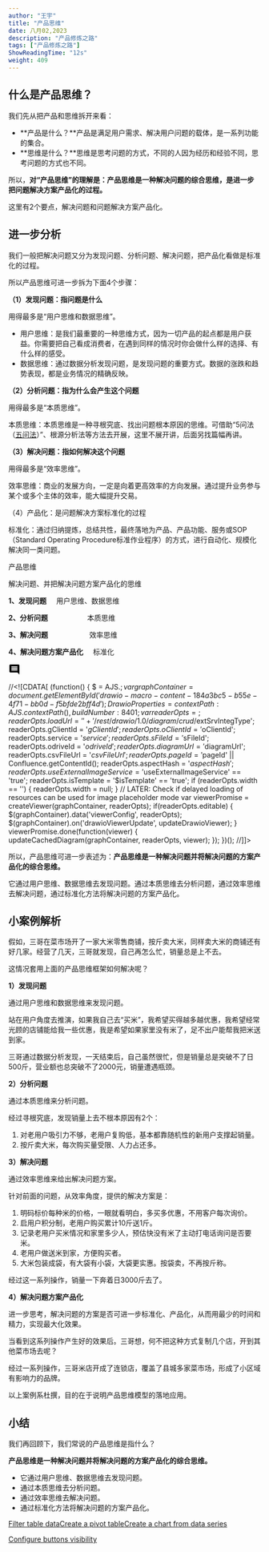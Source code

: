 ```yaml
---
author: "王宇"
title: "产品思维"
date: 八月02,2023
description: "产品修炼之路"
tags: ["产品修炼之路"]
ShowReadingTime: "12s"
weight: 409
---
```

什么是产品思维？
--------

我们先从把产品和思维拆开来看：

*   **产品是什么？**产品是满足用户需求、解决用户问题的载体，是一系列功能的集合。
*   **思维是什么？**思维是思考问题的方式，不同的人因为经历和经验不同，思考问题的方式也不同。

所以，**对“产品思维”的理解是：产品思维是一种解决问题的综合思维，是进一步把问题解决方案产品化的过程。**

这里有2个要点，解决问题和问题解决方案产品化。

**进一步分析**
---------

我们一般把解决问题又分为发现问题、分析问题、解决问题，把产品化看做是标准化的过程。

所以产品思维可进一步拆为下面4个步骤：

**（1）发现问题：指问题是什么**

用得最多是“用户思维和数据思维”。

*   用户思维：是我们最重要的一种思维方式，因为一切产品的起点都是用户获益。你需要把自己看成消费者，在遇到同样的情况时你会做什么样的选择、有什么样的感受。
*   数据思维：通过数据分析发现问题，是发现问题的重要方式。数据的涨跌和趋势表现，都是业务情况的精确反映。

**（2）分析问题：指为什么会产生这个问题**

用得最多是“本质思维”。

本质思维：本质思维是一种寻根究底、找出问题根本原因的思维。可借助“5问法（[五问法](https://zhuanlan.zhihu.com/p/471644922)）”、根源分析法等方法去开展，这里不展开讲，后面另找篇幅再讲。

**（3）解决问题：指如何解决这个问题**

用得最多是“效率思维”。

效率思维：商业的发展方向，一定是向着更高效率的方向发展。通过提升业务参与某个或多个主体的效率，能大幅提升交易。

（4）产品化：是问题解决方案标准化的过程

标准化：通过归纳提炼，总结共性，最终落地为产品、产品功能、服务或SOP（Standard Operating Procedure标准作业程序）的方式，进行自动化、规模化解决同一类问题。

产品思维

解决问题、并把解决问题方案产品化的思维

**1、发现问题**     用户思维、数据思维

**2、分析问题**                    本质思维

**3、解决问题**                     效率思维

**4、解决问题方案产品化**     标准化

![](data:image/svg+xml;base64,PHN2ZyB4bWxucz0iaHR0cDovL3d3dy53My5vcmcvMjAwMC9zdmciIHdpZHRoPSIyNCIgaGVpZ2h0PSIyNCIgdmlld0JveD0iMCAwIDI0IDI0Ij48cGF0aCBkPSJNMjEuOTkgNGMwLTEuMS0uODktMi0xLjk5LTJINGMtMS4xIDAtMiAuOS0yIDJ2MTJjMCAxLjEuOSAyIDIgMmgxNGw0IDQtLjAxLTE4ek0xOCAxNEg2di0yaDEydjJ6bTAtM0g2VjloMTJ2MnptMC0zSDZWNmgxMnYyeiIvPjxwYXRoIGQ9Ik0wIDBoMjR2MjRIMHoiIGZpbGw9Im5vbmUiLz48L3N2Zz4= "显示评论")

//<!\[CDATA\[ (function() { $ = AJS.$; var graphContainer = document.getElementById('drawio-macro-content-184a3bc5-b55e-4f71-bb0d-f5bfde2bff4d'); DrawioProperties = { contextPath : AJS.contextPath(), buildNumber : 8401 }; var readerOpts = {}; readerOpts.loadUrl = '' + '/rest/drawio/1.0/diagram/crud/%E4%BA%A7%E5%93%81%E6%80%9D%E7%BB%B4/105273410?revision=1'; readerOpts.imageUrl = '' + '/download/attachments/105273410/产品思维.png' + '?version=1&api=v2'; readerOpts.editUrl = '' + '/plugins/drawio/addDiagram.action?ceoId=105273410&owningPageId=105273410&diagramName=%E4%BA%A7%E5%93%81%E6%80%9D%E7%BB%B4&revision=1'; readerOpts.editable = true; readerOpts.canComment = true; readerOpts.stylePath = STYLE\_PATH; readerOpts.stencilPath = STENCIL\_PATH; readerOpts.imagePath = IMAGE\_PATH + '/reader'; readerOpts.border = true; readerOpts.width = '400'; readerOpts.simpleViewer = false; readerOpts.tbstyle = 'top'; readerOpts.links = 'auto'; readerOpts.lightbox = true; readerOpts.resourcePath = ATLAS\_RESOURCE\_BASE + '/resources/viewer'; readerOpts.disableButtons = false; readerOpts.zoomToFit = true; readerOpts.language = 'zh'; readerOpts.licenseStatus = 'OK'; readerOpts.contextPath = AJS.contextPath(); readerOpts.diagramName = decodeURIComponent('%E4%BA%A7%E5%93%81%E6%80%9D%E7%BB%B4'); readerOpts.diagramDisplayName = ''; readerOpts.aspect = ''; readerOpts.ceoName = '产品思维'; readerOpts.attVer = '1'; readerOpts.attId = '105273418'; readerOpts.lastModifierName = '未知用户 (liaozhichuan)'; readerOpts.lastModified = '2023-08-02 11:35:24.124'; readerOpts.creatorName = '未知用户 (liaozhichuan)'; //Embed macro specific info readerOpts.extSrvIntegType = '$extSrvIntegType'; readerOpts.gClientId = '$gClientId'; readerOpts.oClientId = '$oClientId'; readerOpts.service = '$service'; readerOpts.sFileId = '$sFileId'; readerOpts.odriveId = '$odriveId'; readerOpts.diagramUrl = '$diagramUrl'; readerOpts.csvFileUrl = '$csvFileUrl'; readerOpts.pageId = '$pageId' || Confluence.getContentId(); readerOpts.aspectHash = '$aspectHash'; readerOpts.useExternalImageService = '$useExternalImageService' == 'true'; readerOpts.isTemplate = '$isTemplate' == 'true'; if (readerOpts.width == '') { readerOpts.width = null; } // LATER: Check if delayed loading of resources can be used for image placeholder mode var viewerPromise = createViewer(graphContainer, readerOpts); if(readerOpts.editable) { $(graphContainer).data('viewerConfig', readerOpts); $(graphContainer).on('drawioViewerUpdate', updateDrawioViewer); } viewerPromise.done(function(viewer) { updateCachedDiagram(graphContainer, readerOpts, viewer); }); })(); //\]\]>

所以，产品思维可进一步表述为：**产品思维是一种解决问题并将解决问题的方案产品化的综合思维。**

它通过用户思维、数据思维去发现问题。通过本质思维去分析问题，通过效率思维去解决问题，通过标准化方法将解决问题的方案产品化。

**小案例解析**
---------

假如，三哥在菜市场开了一家大米零售商铺，按斤卖大米，同样卖大米的商铺还有好几家。经营了几天，三哥就发现，自己再怎么忙，销量总是上不去。

这情况套用上面的产品思维框架如何解决呢？

**1）发现问题**

通过用户思维和数据思维来发现问题。

站在用户角度去推演，如果我自己去“买米”，我希望买得越多越优惠，我希望经常光顾的店铺能给我一些优惠，我是希望如果家里没有米了，足不出户能帮我把米送到家。

三哥通过数据分析发现，一天结束后，自己虽然很忙，但是销量总是突破不了日500斤，营业额也总突破不了2000元，销量遭遇瓶颈。

**2）分析问题**

通过本质思维来分析问题。

经过寻根究底，发现销量上去不根本原因有2个：

1.  对老用户吸引力不够，老用户复购低，基本都靠随机性的新用户支撑起销量。
2.  按斤卖大米，每次购买量受限、人力占还多。

**3）解决问题**

通过效率思维来给出解决问题方案。

针对前面的问题，从效率角度，提供的解决方案是：

1.  明码标价每种米的价格，一眼就看明白，多买多优惠，不用客户每次询价。
2.  启用户积分制，老用户购买累计10斤送1斤。
3.  记录老用户买米情况和家里多少人，预估快没有米了主动打电话询问是否要米。
4.  老用户做送米到家，方便购买者。
5.  大米包装成袋，有大袋有小袋，大袋更实惠。按袋卖，不再按斤称。

经过这一系列操作，销量一下奔着日3000斤去了。

**4）解决问题方案产品化**

进一步思考，解决问题的方案是否可进一步标准化、产品化，从而用最少的时间和精力，实现最大化效果。

当看到这系列操作产生好的效果后。三哥想，何不把这种方式复制几个店，开到其他菜市场去呢？

经过一系列操作，三哥米店开成了连锁店，覆盖了县城多家菜市场，形成了小区域有影响力的品牌。

以上案例系杜撰，目的在于说明产品思维模型的落地应用。

小结
--

我们再回顾下，我们常说的产品思维是指什么？

**产品思维是一种解决问题并将解决问题的方案产品化的综合思维。**

*   它通过用户思维、数据思维去发现问题。
*   通过本质思维去分析问题。
*   通过效率思维去解决问题。
*   通过标准化方法将解决问题的方案产品化。

[Filter table data](#)[Create a pivot table](#)[Create a chart from data series](#)

[Configure buttons visibility](/users/tfac-settings.action)